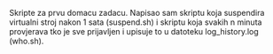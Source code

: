 Skripte za prvu domacu zadacu. Napisao sam skriptu koja suspendira virtualni stroj nakon 1 sata (suspend.sh) i skriptu koja svakih n minuta provjerava tko je sve prijavljen i upisuje to u datoteku log_history.log (who.sh).

